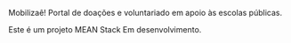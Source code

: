 Mobilizaê!
Portal de doações e voluntariado em apoio às escolas públicas.

Este é um projeto MEAN Stack
Em desenvolvimento.
